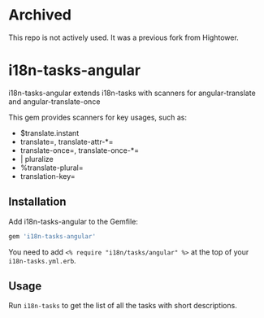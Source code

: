 # Archived
This repo is not actively used. It was a previous fork from Hightower.

# i18n-tasks-angular
i18n-tasks-angular extends i18n-tasks with scanners for angular-translate and angular-translate-once

This gem provides scanners for key usages, such as:

- $translate.instant
- translate=, translate-attr-\*=
- translate-once=, translate-once-\*=
- | pluralize
- %translate-plural=
- translation-key=

## Installation

Add i18n-tasks-angular to the Gemfile:

```ruby
gem 'i18n-tasks-angular'
```

You need to add `<% require "i18n/tasks/angular" %>` at the top of your `i18n-tasks.yml.erb`.

## Usage

Run `i18n-tasks` to get the list of all the tasks with short descriptions.
